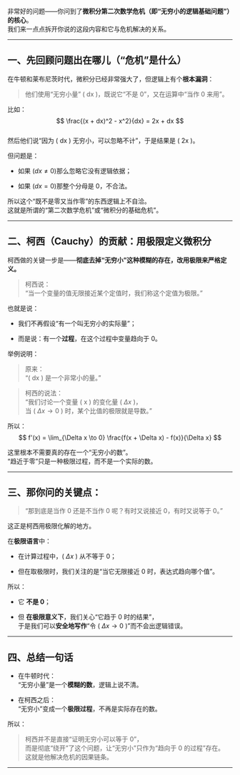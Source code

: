 非常好的问题——你问到了**微积分第二次数学危机（即“无穷小的逻辑基础问题”）的核心**。  
我们来一点点拆开你说的这段内容和它与危机解决的关系。

---

##  一、先回顾问题出在哪儿（“危机”是什么）

在牛顿和莱布尼茨时代，微积分已经非常强大了，但逻辑上有个**根本漏洞**：

> 他们使用“无穷小量” ( dx )，既说它“不是 0”，又在运算中“当作 0 来用”。

比如：  
$$  
\frac{(x + dx)^2 - x^2}{dx} = 2x + dx  
$$  
然后他们说“因为 ( dx ) 无穷小，可以忽略不计”，于是结果是 ( 2x )。

但问题是：

- 如果 $( dx \neq 0 )$那么忽略它没有逻辑依据；
    
- 如果 $( dx = 0 )$那整个分母是 0，不合法。
    

所以这个“既不是零又当作零”的东西逻辑上不自洽。  
这就是所谓的“第二次数学危机”或“微积分的基础危机”。

---

##  二、柯西（Cauchy）的贡献：用极限定义微积分

柯西做的关键一步是——**彻底去掉“无穷小”这种模糊的存在，改用极限来严格定义。**

> 柯西说：  
> “当一个变量的值无限接近某个定值时，我们称这个定值为极限。”

也就是说：

- 我们不再假设“有一个叫无穷小的实际量”；
    
- 而是说：有一个**过程**，在这个过程中变量趋向于 0。
    

举例说明：

> 原来：  
> “( dx ) 是一个非常小的量。”

> 柯西的说法：  
> “我们讨论一个变量 ( x ) 的变化量 ( $\Delta x$ )，  
> 当 ( $\Delta x \to 0$ ) 时，某个比值的极限就是导数。”

所以：  
$$  
f'(x) = \lim_{\Delta x \to 0} \frac{f(x + \Delta x) - f(x)}{\Delta x}  
$$

这里根本不需要真的存在一个“无穷小的数”。  
“趋近于零”只是一种极限过程，而不是一个实际的数。

---

##  三、那你问的关键点：

> “那到底是当作 0 还是不当作 0 呢？有时又说接近 0，有时又说等于 0。”

这正是柯西用极限化解的地方。

在**极限语言**中：

- 在计算过程中，( $\Delta x$ ) 从不等于 0；
    
- 但在取极限时，我们关注的是“当它无限接近 0 时，表达式趋向哪个值”。
    

所以：

- 它 **不是 0**；
    
- 但 **在极限意义下**，我们关心“它趋于 0 时的结果”，  
    于是我们可以**安全地写作**“令 ( $\Delta x \to 0$ )”而不会出逻辑错误。
    

---

##  四、总结一句话

- 在牛顿时代：  
    “无穷小量”是一个**模糊的数**，逻辑上说不清。
    
- 在柯西之后：  
    “无穷小”变成一个**极限过程**，不再是实际存在的数。
    

所以：

> 柯西并不是直接“证明无穷小可以等于 0”，  
> 而是彻底“绕开”了这个问题，让“无穷小”只作为“趋向于 0 的过程”存在。  
> 这就是他解决危机的因果链条。

---
